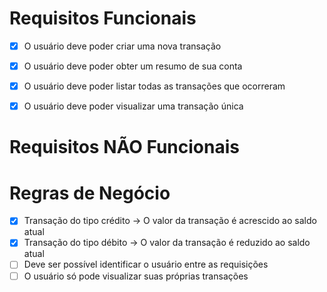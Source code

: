 # Requisitos Funcionais
- [x] O usuário deve poder criar uma nova transação
- [x] O usuário deve poder obter um resumo de sua conta
- [x] O usuário deve poder listar todas as transações que ocorreram
- [x] O usuário deve poder visualizar uma transação única
  

# Requisitos NÃO Funcionais


# Regras de Negócio
- [x] Transação do tipo crédito -> O valor da transação é acrescido ao saldo atual
- [x] Transação do tipo débito -> O valor da transação é reduzido ao saldo atual
- [ ] Deve ser possível identificar o usuário entre as requisições
- [ ] O usuário só pode visualizar suas próprias transações
